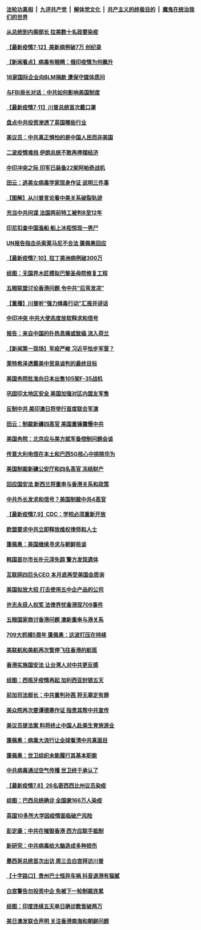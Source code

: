 ####  [法轮功真相](../../../../basic/blob/master/README.md?t=07121954) &nbsp;|&nbsp; [九评共产党](../../../../9ping.md/blob/master/README.md?t=07121954) &nbsp;|&nbsp; [解体党文化](../../../../jtdwh.md/blob/master/README.md?t=07121954)  &nbsp;|&nbsp; [共产主义的终极目的](../../../../gczydzjmd.md/blob/master/README.md?t=07121954) &nbsp;|&nbsp; [魔鬼在统治我们的世界](../../../../mgztzwmdsj.md/blob/master/README.md?t=07121954) 

#### [从总统到内阁部长 拉美数十名政要染疫](../pages/nsc418/n12249598.md?t=07121954) 

#### [【最新疫情7·12】美新病例破7万 创纪录](../pages/nsc418/n12245312.md?t=07121954) 

#### [【新闻看点】病毒有眼睛：俄印疫情为何飙升](../pages/nsc418/n12249449.md?t=07121954) 

#### [18家国际企业向BLM捐款 遭保守媒体质问](../pages/nsc418/n12249514.md?t=07121954) 

#### [与FBI局长对话：中共如何影响美国制度](../pages/nsc418/n12248977.md?t=07121954) 

#### [【最新疫情7·11】川普总统首次戴口罩](../pages/nsc418/n12248178.md?t=07121954) 

#### [盘点中共投资渗透了英国哪些行业](../pages/nsc418/n12249408.md?t=07121954) 

#### [美议员：中共真正惧怕的是中国人民而非美国](../pages/nsc418/n12249320.md?t=07121954) 

#### [二波疫情难挡 伊朗总统不敢再停摆经济](../pages/nsc418/n12249167.md?t=07121954) 

#### [中印冲突之际 印军已装备22架阿帕奇战机](../pages/nsc418/n12249052.md?t=07121954) 

#### [田云：逃美女病毒学家现身作证 说明三件事](../pages/nsc418/n12248271.md?t=07121954) 

#### [【图解】从川普言论看中美关系破裂轨迹](../pages/nsc418/n12247619.md?t=07121954) 

#### [充当中共间谍 法国两前特工被判8至12年](../pages/nsc418/n12247767.md?t=07121954) 

#### [印尼扣查中国渔船 船上冰柜惊现一男尸](../pages/nsc418/n12247693.md?t=07121954) 

#### [UN报告指击杀索莱马尼不合法 蓬佩奥回应](../pages/nsc418/n12247146.md?t=07121954) 

#### [【最新疫情7·10】拉丁美洲病例破300万](../pages/nsc418/n12245413.md?t=07121954) 

#### [组图：无国界木匠模拟巴黎圣母院修复工程](../pages/nsc418/n12243915.md?t=07121954) 

#### [五眼联盟讨论香港问题 令中共“后背发凉”](../pages/nsc418/n12247326.md?t=07121954) 

#### [【重播】川普听“强力缉毒行动”汇报并讲话](../pages/nsc418/n12247084.md?t=07121954) 

#### [中印冲突 中共大使态度放软释求和信号](../pages/nsc418/n12247210.md?t=07121954) 

#### [报告：来自中国的扑热息痛或致癌 流入荷兰](../pages/nsc418/n12246872.md?t=07121954) 

#### [【新闻第一现场】军疫严峻 习近平怯步军营？](../pages/nsc418/n12245547.md?t=07121954) 

#### [莱特希泽透露美中贸易谈判的最终目标](../pages/nsc418/n12246823.md?t=07121954) 

#### [美国务院批准向日本出售105架F-35战机](../pages/nsc418/n12246608.md?t=07121954) 

#### [巩固印太地区安全 美国加强对区内盟友军售](../pages/nsc418/n12246548.md?t=07121954) 

#### [反制中共 美印澳日将举行首度联合军演](../pages/nsc418/n12246462.md?t=07121954) 

#### [田云：制裁新疆四高官 美国重锤震慑中共](../pages/nsc418/n12246098.md?t=07121954) 

#### [美国务院：北京应与美方就军备控制问题会谈](../pages/nsc418/n12245183.md?t=07121954) 

#### [传意大利电信在本土和巴西5G核心中排除华为](../pages/nsc418/n12244770.md?t=07121954) 

#### [美国制裁新疆公安厅和四名高官 冻结财产](../pages/nsc418/n12244653.md?t=07121954) 

#### [回应国安法 新西兰将重审与香港关系和政策](../pages/nsc418/n12244085.md?t=07121954) 

#### [中共外长发求和信号？美国制裁中共4高官](../pages/nsc418/n12244813.md?t=07121954) 

#### [【最新疫情7.9】CDC：学校必须重新开放](../pages/nsc418/n12242776.md?t=07121954) 

#### [欧盟要求中共立即释放维权律师和人士](../pages/nsc418/n12244421.md?t=07121954) 

#### [蓬佩奥：美国继续寻求与朝鲜核谈](../pages/nsc418/n12244538.md?t=07121954) 

#### [韩国首尔市长朴元淳失踪 警方发现遗体](../pages/nsc418/n12243734.md?t=07121954) 

#### [互联网四巨头CEO 本月底再受美国会质询](../pages/nsc418/n12244283.md?t=07121954) 

#### [美国拟放大招 打击使用五中企产品的公司](../pages/nsc418/n12244402.md?t=07121954) 

#### [许志永获人权奖 法律界忧香港现709事件](../pages/nsc418/n12244380.md?t=07121954) 

#### [五眼国家商讨香港问题 澳新重审与港关系](../pages/nsc418/n12244260.md?t=07121954) 

#### [709大抓捕5周年 蓬佩奥：这波打压在持续](../pages/nsc418/n12243611.md?t=07121954) 

#### [美联航和美航再次暂停飞往香港的航班](../pages/nsc418/n12243607.md?t=07121954) 

#### [香港实施国安法 让台湾人对中共更反感](../pages/nsc418/n12243520.md?t=07121954) 

#### [组图：西班牙疫情再起 加利西亚封锁五天](../pages/nsc418/n12241508.md?t=07121954) 

#### [前加司法部长：中共重判孙茜 将无辜定有罪](../pages/nsc418/n12242297.md?t=07121954) 

#### [美众院再次要谭德塞作证 指责其帮中共宣传](../pages/nsc418/n12242500.md?t=07121954) 

#### [美议员提法案 料将终止中国人赴美生育旅游业](../pages/nsc418/n12242470.md?t=07121954) 

#### [蓬佩奥：病毒大流行让全球看清中共真面目](../pages/nsc418/n12242486.md?t=07121954) 

#### [蓬佩奥：世卫组织未能履行其基本职能](../pages/nsc418/n12242263.md?t=07121954) 

#### [中共病毒通过空气传播 世卫终于承认了](../pages/nsc418/n12241930.md?t=07121954) 

#### [【最新疫情7.8】26名密西西比州议员染疫](../pages/nsc418/n12239975.md?t=07121954) 

#### [组图：巴西总统确诊 全国逾166万人染疫](../pages/nsc418/n12240754.md?t=07121954) 

#### [英国10多所大学因疫情面临破产风险](../pages/nsc418/n12241724.md?t=07121954) 

#### [彭定康：中共在摧毁香港 西方应联手抵制](../pages/nsc418/n12241830.md?t=07121954) 

#### [新研究：中共病毒给大脑造成多种损伤](../pages/nsc418/n12241750.md?t=07121954) 

#### [墨西哥总统首次出访 周三去白宫拜访川普](../pages/nsc418/n12241397.md?t=07121954) 

#### [【十字路口】贵州巴士怪异车祸 抖音退港有猫腻](../pages/nsc418/n12240298.md?t=07121954) 

#### [白宫警告勿投资中企 免被下一轮制裁连累](../pages/nsc418/n12241334.md?t=07121954) 

#### [组图：印度连续五天单日确诊数皆破两万](../pages/nsc418/n12238724.md?t=07121954) 

#### [美日澳发联合声明 关注香港南海和朝鲜问题](../pages/nsc418/n12240998.md?t=07121954) 

